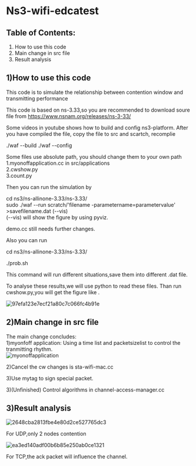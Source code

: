 # Ns3-wifi-edcatest

Table of Contents:
------------------

1) How to use this code
2) Main change in src file
3) Result analysis

1)How to use this code
-------------------------
This code is to simulate the relationship between contention window and transmitting performance  

This code is based on ns-3.33,so you are recommended to download soure file
from 
https://www.nsnam.org/releases/ns-3-33/

Some videos in youtube shows how to build and config ns3-platform.
After you have compiled the file, copy the file to src and scartch, recomplie

./waf --build
./waf --config

Some files use absolute path, you should change them to your own path
1.myonoffapplication.cc in src/applications  
2.cwshow.py  
3.count.py  

Then you can run the simulation by 

cd ns3/ns-allinone-3.33/ns-3.33/  
sudo ./waf --run scratch/'filename -parametername=parametervalue' >savefilename.dat (--vis)  
(--vis) will show the figure by using pyviz.

demo.cc still needs further changes.

Also you can run 


cd ns3/ns-allinone-3.33/ns-3.33/


./prob.sh

This command will run different situations,save them into different .dat file.

To analyse these results,we will use python to read these files.
Than run cwshow.py,you will get the figure like .

![97efa123e7ecf21a80c7c066fc4b91e](https://user-images.githubusercontent.com/81957249/189030109-4a5f29ca-4141-48e0-96c0-4c08fc3c9899.png)

2)Main change in src file
-------------------------

The main change concludes:  
1)myonfoff application:
Using a time list and packetsizelist to control the tranmitting rhythm.  
![myonoffapplication](https://user-images.githubusercontent.com/81957249/189030742-2e9e6298-6c3d-4248-a0cf-48ae67315dd8.png)

2)Cancel the cw changes is sta-wifi-mac.cc  

3)Use mytag to sign special packet.  

3)(Unfinished) Control algorithms in channel-access-manager.cc

3)Result analysis
-------------------------
![2648cba2813fbe4e80d2ce527765dc3](https://user-images.githubusercontent.com/81957249/189031352-54689c26-ab72-45c6-ade1-b7bc8b7f04d6.png)

For UDP,only 2 nodes contention

![ea3ed140adf00b6b85e250ab0ce1321](https://user-images.githubusercontent.com/81957249/189031374-d4db04d8-538c-4b93-b873-3085f52ad467.png)

For TCP,the ack packet will influence the channel.











